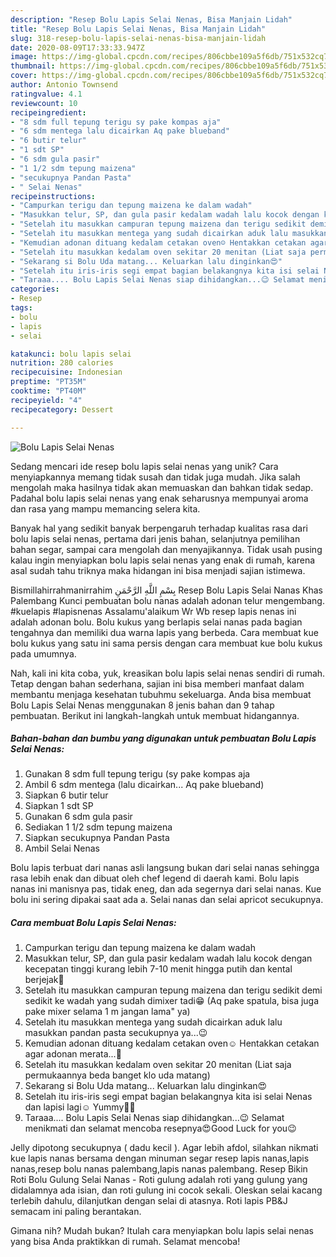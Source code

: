 ```yaml
---
description: "Resep Bolu Lapis Selai Nenas, Bisa Manjain Lidah"
title: "Resep Bolu Lapis Selai Nenas, Bisa Manjain Lidah"
slug: 318-resep-bolu-lapis-selai-nenas-bisa-manjain-lidah
date: 2020-08-09T17:33:33.947Z
image: https://img-global.cpcdn.com/recipes/806cbbe109a5f6db/751x532cq70/bolu-lapis-selai-nenas-foto-resep-utama.jpg
thumbnail: https://img-global.cpcdn.com/recipes/806cbbe109a5f6db/751x532cq70/bolu-lapis-selai-nenas-foto-resep-utama.jpg
cover: https://img-global.cpcdn.com/recipes/806cbbe109a5f6db/751x532cq70/bolu-lapis-selai-nenas-foto-resep-utama.jpg
author: Antonio Townsend
ratingvalue: 4.1
reviewcount: 10
recipeingredient:
- "8 sdm full tepung terigu sy pake kompas aja"
- "6 sdm mentega lalu dicairkan Aq pake blueband"
- "6 butir telur"
- "1 sdt SP"
- "6 sdm gula pasir"
- "1 1/2 sdm tepung maizena"
- "secukupnya Pandan Pasta"
- " Selai Nenas"
recipeinstructions:
- "Campurkan terigu dan tepung maizena ke dalam wadah"
- "Masukkan telur, SP, dan gula pasir kedalam wadah lalu kocok dengan kecepatan tinggi kurang lebih 7-10 menit hingga putih dan kental berjejak🥰"
- "Setelah itu masukkan campuran tepung maizena dan terigu sedikit demi sedikit ke wadah yang sudah dimixer tadi😁 (Aq pake spatula, bisa juga pake mixer selama 1 m jangan lama&#34; ya)"
- "Setelah itu masukkan mentega yang sudah dicairkan aduk lalu masukkan pandan pasta secukupnya ya...😉"
- "Kemudian adonan dituang kedalam cetakan oven☺️ Hentakkan cetakan agar adonan merata...🥰"
- "Setelah itu masukkan kedalam oven sekitar 20 menitan (Liat saja permukaannya beda banget klo uda matang)"
- "Sekarang si Bolu Uda matang... Keluarkan lalu dinginkan😍"
- "Setelah itu iris-iris segi empat bagian belakangnya kita isi selai Nenas dan lapisi lagi☺️ Yummy🥰😍"
- "Taraaa.... Bolu Lapis Selai Nenas siap dihidangkan...😉 Selamat menikmati dan selamat mencoba resepnya😍Good Luck for you😉"
categories:
- Resep
tags:
- bolu
- lapis
- selai

katakunci: bolu lapis selai 
nutrition: 280 calories
recipecuisine: Indonesian
preptime: "PT35M"
cooktime: "PT40M"
recipeyield: "4"
recipecategory: Dessert

---
```



![Bolu Lapis Selai Nenas](https://img-global.cpcdn.com/recipes/806cbbe109a5f6db/751x532cq70/bolu-lapis-selai-nenas-foto-resep-utama.jpg)

Sedang mencari ide resep bolu lapis selai nenas yang unik? Cara menyiapkannya memang tidak susah dan tidak juga mudah. Jika salah mengolah maka hasilnya tidak akan memuaskan dan bahkan tidak sedap. Padahal bolu lapis selai nenas yang enak seharusnya mempunyai aroma dan rasa yang mampu memancing selera kita.

Banyak hal yang sedikit banyak berpengaruh terhadap kualitas rasa dari bolu lapis selai nenas, pertama dari jenis bahan, selanjutnya pemilihan bahan segar, sampai cara mengolah dan menyajikannya. Tidak usah pusing kalau ingin menyiapkan bolu lapis selai nenas yang enak di rumah, karena asal sudah tahu triknya maka hidangan ini bisa menjadi sajian istimewa.

Bismillahirrahmanirrahim بِسْمِ اللَّهِ الرَّحْمَنِ Resep Bolu Lapis Selai Nanas Khas Palembang Kunci pembuatan bolu nanas adalah adonan telur mengembang. #kuelapis #lapisnenas Assalamu&#39;alaikum Wr Wb resep lapis nenas ini adalah adonan bolu. Bolu kukus yang berlapis selai nanas pada bagian tengahnya dan memiliki dua warna lapis yang berbeda. Cara membuat kue bolu kukus yang satu ini sama persis dengan cara membuat kue bolu kukus pada umumnya.


Nah, kali ini kita coba, yuk, kreasikan bolu lapis selai nenas sendiri di rumah. Tetap dengan bahan sederhana, sajian ini bisa memberi manfaat dalam membantu menjaga kesehatan tubuhmu sekeluarga. Anda bisa membuat Bolu Lapis Selai Nenas menggunakan 8 jenis bahan dan 9 tahap pembuatan. Berikut ini langkah-langkah untuk membuat hidangannya.

<!--inarticleads1-->

##### Bahan-bahan dan bumbu yang digunakan untuk pembuatan Bolu Lapis Selai Nenas:

1. Gunakan 8 sdm full tepung terigu (sy pake kompas aja
1. Ambil 6 sdm mentega (lalu dicairkan... Aq pake blueband)
1. Siapkan 6 butir telur
1. Siapkan 1 sdt SP
1. Gunakan 6 sdm gula pasir
1. Sediakan 1 1/2 sdm tepung maizena
1. Siapkan secukupnya Pandan Pasta
1. Ambil  Selai Nenas


Bolu lapis terbuat dari nanas asli langsung bukan dari selai nanas sehingga rasa lebih enak dan dibuat oleh chef legend di daerah kami. Bolu lapis nanas ini manisnya pas, tidak eneg, dan ada segernya dari selai nanas. Kue bolu ini sering dipakai saat ada a. Selai nanas dan selai apricot secukupnya. 

<!--inarticleads2-->

##### Cara membuat Bolu Lapis Selai Nenas:

1. Campurkan terigu dan tepung maizena ke dalam wadah
1. Masukkan telur, SP, dan gula pasir kedalam wadah lalu kocok dengan kecepatan tinggi kurang lebih 7-10 menit hingga putih dan kental berjejak🥰
1. Setelah itu masukkan campuran tepung maizena dan terigu sedikit demi sedikit ke wadah yang sudah dimixer tadi😁 (Aq pake spatula, bisa juga pake mixer selama 1 m jangan lama&#34; ya)
1. Setelah itu masukkan mentega yang sudah dicairkan aduk lalu masukkan pandan pasta secukupnya ya...😉
1. Kemudian adonan dituang kedalam cetakan oven☺️ Hentakkan cetakan agar adonan merata...🥰
1. Setelah itu masukkan kedalam oven sekitar 20 menitan (Liat saja permukaannya beda banget klo uda matang)
1. Sekarang si Bolu Uda matang... Keluarkan lalu dinginkan😍
1. Setelah itu iris-iris segi empat bagian belakangnya kita isi selai Nenas dan lapisi lagi☺️ Yummy🥰😍
1. Taraaa.... Bolu Lapis Selai Nenas siap dihidangkan...😉 Selamat menikmati dan selamat mencoba resepnya😍Good Luck for you😉


Jelly dipotong secukupnya ( dadu kecil ). Agar lebih afdol, silahkan nikmati kue lapis nanas bersama dengan minuman segar resep lapis nanas,lapis nanas,resep bolu nanas palembang,lapis nanas palembang. Resep Bikin Roti Bolu Gulung Selai Nanas - Roti gulung adalah roti yang gulung yang didalamnya ada isian, dan roti gulung ini cocok sekali. Oleskan selai kacang terlebih dahulu, dilanjutkan dengan selai di atasnya. Roti lapis PB&amp;J semacam ini paling berantakan. 

Gimana nih? Mudah bukan? Itulah cara menyiapkan bolu lapis selai nenas yang bisa Anda praktikkan di rumah. Selamat mencoba!
